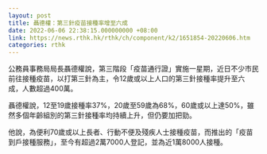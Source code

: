 ```yaml
---
layout: post
title: 聶德權：第三針疫苗接種率增至六成
date: 2022-06-06 22:38:15.000000000 +08:00
link: https://news.rthk.hk/rthk/ch/component/k2/1651854-20220606.htm
categories: rthk
---
```


公務員事務局局長聶德權說，第三階段「疫苗通行證」實施一星期，近日不少市民前往接種疫苗，以打第三針為主，令12歲或以上人口的第三針接種率提升至六成，人數超過400萬。

聶德權說，12至19歲接種率37%，20歲至59歲為68%，60歲或以上達50%，雖然多個年齡組別的第三針接種率均持續上升，但仍要加把勁。

他說，為便利70歲或以上長者、行動不便及殘疾人士接種疫苗，而推出的「疫苗到戶接種服務」，至今有超過2萬7000人登記，並為近1萬8000人接種。

